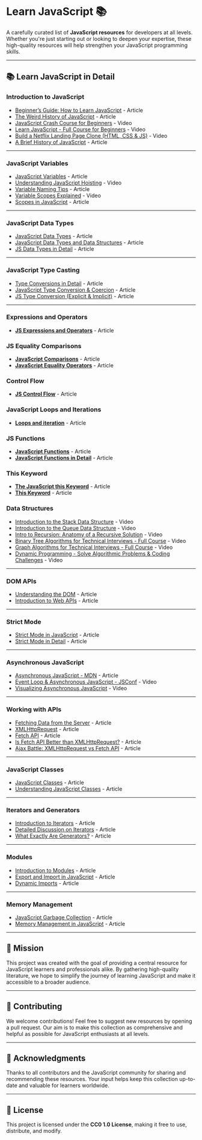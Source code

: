 # **Learn JavaScript 📚**

A carefully curated list of **JavaScript resources** for developers at all levels. Whether you're just starting out or looking to deepen your expertise, these high-quality resources will help strengthen your JavaScript programming skills.

---

## **📚 Learn JavaScript in Detail**

### **Introduction to JavaScript**

- [Beginner’s Guide: How to Learn JavaScript](https://www.freecodecamp.org/news/how-to-learn-javascript-effectively/) - Article  
- [The Weird History of JavaScript](https://dev.to/codediodeio/the-weird-history-of-javascript-2bnb) - Article  
- [JavaScript Crash Course for Beginners](https://www.youtube.com/watch?v=hdI2bqOjy3c&t=2s) - Video  
- [Learn JavaScript - Full Course for Beginners](https://www.youtube.com/watch?v=PkZNo7MFNFg) - Video  
- [Build a Netflix Landing Page Clone (HTML, CSS & JS)](https://www.youtube.com/watch?v=P7t13SGytRk&t=22s) - Video  
- [A Brief History of JavaScript](https://roadmap.sh/guides/history-of-javascript) - Article  

---

### **JavaScript Variables**

- [JavaScript Variables](https://javascript.info/variables) - Article  
- [Understanding JavaScript Hoisting](https://www.youtube.com/watch?v=EvfRXyKa_GI) - Video  
- [Variable Naming Tips](https://www.codeguage.com/courses/js/variables#Tips_for_naming_variables) - Article  
- [Variable Scopes Explained](https://www.youtube.com/watch?v=_E96W6ivHng) - Video  
- [Scopes in JavaScript](https://www.w3schools.com/js/js_scope.asp) - Article  

---

### **JavaScript Data Types**

- [JavaScript Data Types](https://www.codeguage.com/courses/js/data-types) - Article  
- [JavaScript Data Types and Data Structures](https://developer.mozilla.org/en-US/docs/Web/JavaScript/Data_structures) - Article  
- [JS Data Types in Detail](https://javascript.info/types) - Article  

---

### **JavaScript Type Casting**

- [Type Conversions in Detail](https://javascript.info/type-conversions) - Article  
- [JavaScript Type Conversion & Coercion](https://medium.com/@mila.mirovic98/javascript-fundamentals-type-conversion-coercion-8bbba10c9925) - Article  
- [JS Type Conversion (Explicit & Implicit)](https://www.freecodecamp.org/news/coercion-and-type-conversion-in-javascript/) - Article  

---

### **Expressions and Operators**

- **[JS Expressions and Operators](https://developer.mozilla.org/en-US/docs/Web/JavaScript/Guide/Expressions_and_operators)** - Article


### JS Equality Comparisons

- **[JavaScript Comparisons](https://www.w3schools.com/js/js_comparisons.asp)** - Article
- **[JavaScript Equality Operators](https://developer.mozilla.org/en-US/docs/Web/JavaScript/Reference/Operators#equality_operators)** - Article


### Control Flow

- **[JS Control Flow](https://developer.mozilla.org/en-US/docs/Glossary/Control_flow)** - Article

### **JavaScript Loops and Iterations**

- **[Loops and iteration](https://developer.mozilla.org/en-US/docs/Web/JavaScript/Guide/Loops_and_iteration)** - Article


### JS Functions

- **[JavaScript Functions](https://developer.mozilla.org/en-US/docs/Web/JavaScript/Guide/Functions)** - Article
- **[JavaScript Functions in Detail](https://www.codeguage.com/courses/js/functions-basics)** - Article


### This Keyword

- **[The JavaScript this Keyword](https://www.w3schools.com/js/js_this.asp)** - Article
- **[This Keyword](https://developer.mozilla.org/en-US/docs/Web/JavaScript/Reference/Operators/this)** - Article

### **Data Structures**

- [Introduction to the Stack Data Structure](https://www.youtube.com/watch?v=4F-BnR2XwqU) - Video  
- [Introduction to the Queue Data Structure](https://www.youtube.com/watch?v=GRA_3Ppl2ZI) - Video  
- [Intro to Recursion: Anatomy of a Recursive Solution](https://www.youtube.com/watch?v=yBWlPte6FhA) - Video  
- [Binary Tree Algorithms for Technical Interviews - Full Course](https://www.youtube.com/watch?v=fAAZixBzIAI) - Video  
- [Graph Algorithms for Technical Interviews - Full Course](https://www.youtube.com/watch?v=tWVWeAqZ0WU) - Video  
- [Dynamic Programming - Solve Algorithmic Problems & Coding Challenges](https://www.youtube.com/watch?v=oBt53YbR9Kk) - Video  

---

### **DOM APIs**

- [Understanding the DOM](https://developer.mozilla.org/en-US/docs/Web/API/Document_Object_Model) - Article  
- [Introduction to Web APIs](https://www.w3schools.com/js/js_api_intro.asp) - Article  

---

### **Strict Mode**

- [Strict Mode in JavaScript](https://javascript.info/strict-mode) - Article  
- [Strict Mode in Detail](https://developer.mozilla.org/en-US/docs/Web/JavaScript/Reference/Strict_mode) - Article  

---

### **Asynchronous JavaScript**

- [Asynchronous JavaScript - MDN](https://developer.mozilla.org/en-US/docs/Learn/JavaScript/Asynchronous/Introducing) - Article  
- [Event Loop & Asynchronous JavaScript - JSConf](https://www.youtube.com/watch?v=8aGhZQkoFbQ) - Video  
- [Visualizing Asynchronous JavaScript](https://www.youtube.com/watch?v=eiC58R16hb8) - Video  

---

### **Working with APIs**

- [Fetching Data from the Server](https://developer.mozilla.org/en-US/docs/Learn/JavaScript/Client-side_web_APIs/Fetching_data) - Article  
- [XMLHttpRequest](https://developer.mozilla.org/en-US/docs/Web/API/XMLHttpRequest) - Article  
- [Fetch API](https://developer.mozilla.org/en-US/docs/Web/API/Fetch_API) - Article  
- [Is Fetch API Better than XMLHttpRequest?](https://medium.com/beginners-guide-to-mobile-web-development/the-fetch-api-2c962591f5c) - Article  
- [Ajax Battle: XMLHttpRequest vs Fetch API](https://blog.openreplay.com/ajax-battle-xmlhttprequest-vs-fetch/) - Article  

---

### **JavaScript Classes**

- [JavaScript Classes](https://javascript.info/classes) - Article  
- [Understanding JavaScript Classes](https://developer.mozilla.org/en-US/docs/Web/JavaScript/Reference/Classes) - Article  

---

### **Iterators and Generators**

- [Introduction to Iterators](https://www.codeguage.com/courses/advanced-js/iteration-introduction) - Article  
- [Detailed Discussion on Iterators](https://www.codeguage.com/courses/advanced-js/iteration-iterators) - Article  
- [What Exactly Are Generators?](https://www.codeguage.com/courses/advanced-js/iteration-generators) - Article  

---

### **Modules**

- [Introduction to Modules](https://javascript.info/modules-intro) - Article  
- [Export and Import in JavaScript](https://javascript.info/import-export) - Article  
- [Dynamic Imports](https://javascript.info/modules-dynamic-imports) - Article  

---

### **Memory Management**

- [JavaScript Garbage Collection](https://javascript.info/garbage-collection) - Article  
- [Memory Management in JavaScript](https://developer.mozilla.org/en-US/docs/Web/JavaScript/Memory_management) - Article  

---

## **🎯 Mission**

This project was created with the goal of providing a central resource for JavaScript learners and professionals alike. By gathering high-quality literature, we hope to simplify the journey of learning JavaScript and make it accessible to a broader audience.

---

## **🤝 Contributing**

We welcome contributions! Feel free to suggest new resources by opening a pull request. Our aim is to make this collection as comprehensive and helpful as possible for JavaScript enthusiasts at all levels.

---

## **🙏 Acknowledgments**

Thanks to all contributors and the JavaScript community for sharing and recommending these resources. Your input helps keep this collection up-to-date and valuable for learners worldwide.

---

## **📜 License**

This project is licensed under the **CC0 1.0 License**, making it free to use, distribute, and modify.
